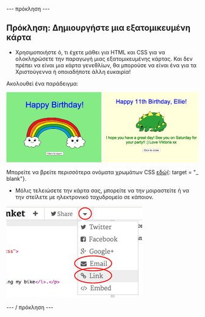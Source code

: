 \--- πρόκληση \---

## Πρόκληση: Δημιουργήστε μια εξατομικευμένη κάρτα

+ Χρησιμοποιήστε ό, τι έχετε μάθει για HTML και CSS για να ολοκληρώσετε την παραγωγή μιας εξατομικευμένης κάρτας. Και δεν πρέπει να είναι μια κάρτα γενεθλίων, θα μπορούσε να είναι ένα για τα Χριστούγεννα ή οποιαδήποτε άλλη ευκαιρία!

Ακολουθεί ένα παράδειγμα:

![screenshot](images/birthday-final.png)

Μπορείτε να βρείτε περισσότερα ονόματα χρωμάτων CSS [εδώ](http://jumpto.cc/colours){: target = "_ blank"}.

+ Μόλις τελειώσετε την κάρτα σας, μπορείτε να την μοιραστείτε ή να την στείλετε με ηλεκτρονικό ταχυδρομείο σε κάποιον.

![screenshot](images/birthday-share.png)

\--- / πρόκληση \---